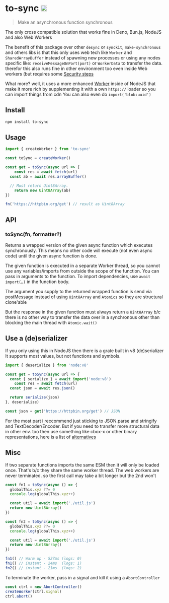 # to-sync <img src="https://user-images.githubusercontent.com/1148376/183421896-8fea5bef-6d32-4f49-ab6c-f2fe7e6ac4ab.svg" width="20px" height="20px" title="This package contains built-in JSDoc declarations (...works as equally well as d.ts)" alt="JSDoc icon, indicating that this package has built-in type declarations">

> Make an asynchronous function synchronous

The only cross compatible solution that works fine in Deno, Bun.js, NodeJS and also Web Workers

The benefit of this package over other `desync` or `synckit`, `make-synchronous` and others
libs is that this only uses web tech like `Worker` and `SharedArrayBuffer`
instead of spawning new processes or using any nodes specific like: `receiveMessageOnPort(port)` or `WorkerData` to transfer the data. therefor this also runs fine in other environment too even
inside Web workers (but requires some [Security steps](https://developer.mozilla.org/en-US/docs/Web/JavaScript/Reference/Global_Objects/SharedArrayBuffer#security_requirements)

What more? well, it uses a more enhanced [Worker](https://github.com/jimmywarting/whatwg-worker) inside of NodeJS that make it more
rich by supplementing it with a own `https://` loader so you can import things from cdn
You can also even do `import('blob:uuid')`

## Install

```sh
npm install to-sync
```

## Usage
```js
import { createWorker } from 'to-sync'

const toSync = createWorker()

const get = toSync(async url => {
	const res = await fetch(url)
  const ab = await res.arrayBuffer()

  // Must return Uint8Array.
	return new Uint8Array(ab)
})

fn('https://httpbin.org/get') // result as Uint8Array
```

## API

### toSync(fn, formatter?)

Returns a wrapped version of the given async function which executes synchronously.
This means no other code will execute (not even async code) until the given async function is done.

The given function is executed in a separate Worker thread, so you cannot use any variables/imports from outside the scope of the function. You can pass in arguments to the function. To import dependencies, use `await import(…)` in the function body.

The argument you supply to the returned wrapped function is send via postMessage
instead of using `Uint8Array` and `Atomics` so they are structural clone'able

But the response in the given function must always return a `Uint8Array` b/c
there is no other way to transfer the data over in a synchronous other than blocking
the main thread with `Atomic.wait()`

## Use a (de)serializer

If you only using this in NodeJS then there is a grate built in v8 (de)serializer
It supports most values, but not functions and symbols.

```js
import { deserialize } from 'node:v8'

const get = toSync(async url => {
  const { serialize } = await import('node:v8')
	const res = await fetch(url)
  const json = await res.json()

  return serialize(json)
}, deserialize)

const json = get('https://httpbin.org/get') // JSON
```

For the most part i reccommend just sticking to JSON.parse and stringify and TextDecoder/Encoder.
But if you need to transfer more structural data in other env. too then use something like cbox-x
or other binary representations, here is a list of [alternatives](https://jimmywarting.github.io/3th-party-structured-clone-wpt/)

## Misc

If two separate functions imports the same ESM then it will only be loaded once.
That's b/c they share the same worker thread. The web workers are never terminated.
so the first call may take a bit longer but the 2nd won't

```js
const fn1 = toSync(async () => {
  globalThis.xyz ??= 0
  console.log(globalThis.xyz++)

  const util = await import('./util.js')
  return new Uint8Array()
})

const fn2 = toSync(async () => {
  globalThis.xyz ??= 0
  console.log(globalThis.xyz++)

  const util = await import('./util.js')
  return new Uint8Array()
})

fn1() // Warm up - 527ms (logs: 0)
fn1() // instant - 24ms  (logs: 1)
fn2() // instant - 21ms  (logs: 2)
```

To terminate the worker, pass in a signal and kill it using a `AbortController`

```js
const ctrl = new AbortController()
createWorker(ctrl.signal)
ctrl.abort()
```
